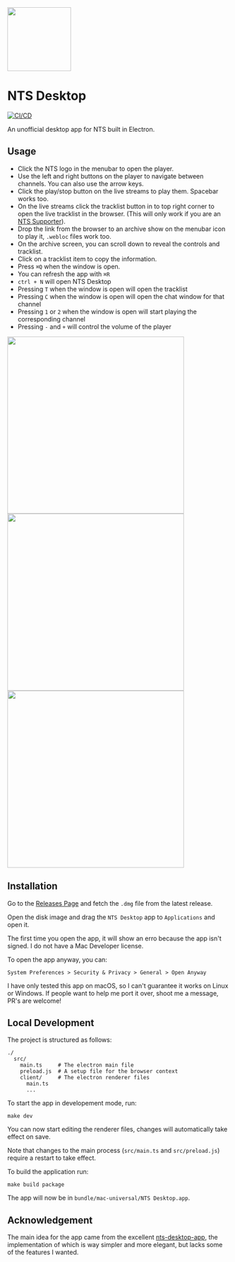 <img src="./screens/icon.png" width="144" height="144" />

# NTS Desktop

[![CI/CD](https://github.com/romeovs/nts-desktop/actions/workflows/ci-cd.yml/badge.svg)](https://github.com/romeovs/nts-desktop/actions/workflows/ci-cd.yml)

An unofficial desktop app for NTS built in Electron.

## Usage

- Click the NTS logo in the menubar to open the player.
- Use the left and right buttons on the player to navigate between channels. You
  can also use the arrow keys.
- Click the play/stop button on the live streams to play them. Spacebar works
  too.
- On the live streams click the tracklist button in to top right corner to open
  the live tracklist in the browser. (This will only work if you are an [NTS
  Supporter](https://www.nts.live/supporters)).
- Drop the link from the browser to an archive show on the menubar icon to play
  it, `.webloc` files work too.
- On the archive screen, you can scroll down to reveal the controls and
  tracklist.
- Click on a tracklist item to copy the information.
- Press `⌘Q` when the window is open.
- You can refresh the app with `⌘R`
- `ctrl + N` will open NTS Desktop
- Pressing `T` when the window is open will open the tracklist
- Pressing `C` when the window is open will open the chat window for that
  channel
- Pressing `1` or `2` when the window is open will start playing the
  corresponding channel
- Pressing `-` and `+` will control the volume of the player

<img src="./screens/rec1.gif" width="400" />
<img src="./screens/rec2.gif" width="400" />
<img src="./screens/rec3.gif" width="400" />

## Installation

Go to the [Releases Page](https://github.com/romeovs/nts-desktop/releases) and
fetch the `.dmg` file from the latest release.

Open the disk image and drag the `NTS Desktop` app to `Applications` and open
it.

The first time you open the app, it will show an erro because the app isn't
signed. I do not have a Mac Developer license.

To open the app anyway, you can:

```
System Preferences > Security & Privacy > General > Open Anyway
```

I have only tested this app on macOS, so I can't guarantee it works on Linux or
Windows. If people want to help me port it over, shoot me a message, PR's are welcome!

## Local Development

The project is structured as follows:

```
./
  src/
    main.ts     # The electron main file
    preload.js  # A setup file for the browser context
    client/     # The electron renderer files
      main.ts
      ...
```

To start the app in developement mode, run:

```
make dev
```

You can now start editing the renderer files, changes will automatically
take effect on save.

Note that changes to the main process (`src/main.ts` and `src/preload.js`)
require a restart to take effect.

To build the application run:

```
make build package
```

The app will now be in `bundle/mac-universal/NTS Desktop.app`.

## Acknowledgement

The main idea for the app came from the excellent
[nts-desktop-app](https://github.com/tedigc/nts-desktop-app), the implementation
of which is way simpler and more elegant, but lacks some of the features I
wanted.
